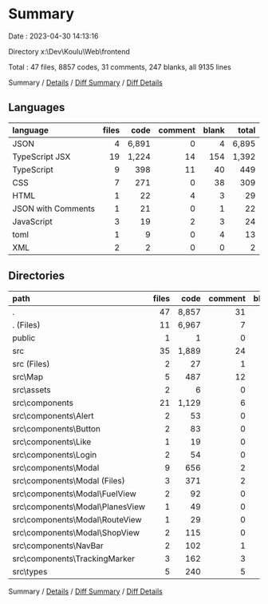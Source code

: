 # Summary

Date : 2023-04-30 14:13:16

Directory x:\\Dev\\Koulu\\Web\\frontend

Total : 47 files,  8857 codes, 31 comments, 247 blanks, all 9135 lines

Summary / [Details](details.md) / [Diff Summary](diff.md) / [Diff Details](diff-details.md)

## Languages
| language | files | code | comment | blank | total |
| :--- | ---: | ---: | ---: | ---: | ---: |
| JSON | 4 | 6,891 | 0 | 4 | 6,895 |
| TypeScript JSX | 19 | 1,224 | 14 | 154 | 1,392 |
| TypeScript | 9 | 398 | 11 | 40 | 449 |
| CSS | 7 | 271 | 0 | 38 | 309 |
| HTML | 1 | 22 | 4 | 3 | 29 |
| JSON with Comments | 1 | 21 | 0 | 1 | 22 |
| JavaScript | 3 | 19 | 2 | 3 | 24 |
| toml | 1 | 9 | 0 | 4 | 13 |
| XML | 2 | 2 | 0 | 0 | 2 |

## Directories
| path | files | code | comment | blank | total |
| :--- | ---: | ---: | ---: | ---: | ---: |
| . | 47 | 8,857 | 31 | 247 | 9,135 |
| . (Files) | 11 | 6,967 | 7 | 17 | 6,991 |
| public | 1 | 1 | 0 | 0 | 1 |
| src | 35 | 1,889 | 24 | 230 | 2,143 |
| src (Files) | 2 | 27 | 1 | 6 | 34 |
| src\\Map | 5 | 487 | 12 | 49 | 548 |
| src\\assets | 2 | 6 | 0 | 2 | 8 |
| src\\components | 21 | 1,129 | 6 | 151 | 1,286 |
| src\\components\\Alert | 2 | 53 | 0 | 12 | 65 |
| src\\components\\Button | 2 | 83 | 0 | 14 | 97 |
| src\\components\\Like | 1 | 19 | 0 | 2 | 21 |
| src\\components\\Login | 2 | 54 | 0 | 10 | 64 |
| src\\components\\Modal | 9 | 656 | 2 | 58 | 716 |
| src\\components\\Modal (Files) | 3 | 371 | 2 | 30 | 403 |
| src\\components\\Modal\\FuelView | 2 | 92 | 0 | 11 | 103 |
| src\\components\\Modal\\PlanesView | 1 | 49 | 0 | 4 | 53 |
| src\\components\\Modal\\RouteView | 1 | 29 | 0 | 3 | 32 |
| src\\components\\Modal\\ShopView | 2 | 115 | 0 | 10 | 125 |
| src\\components\\NavBar | 2 | 102 | 1 | 10 | 113 |
| src\\components\\TrackingMarker | 3 | 162 | 3 | 45 | 210 |
| src\\types | 5 | 240 | 5 | 22 | 267 |

Summary / [Details](details.md) / [Diff Summary](diff.md) / [Diff Details](diff-details.md)